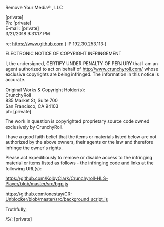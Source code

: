 Remove Your Media® , LLC

[private]  
Ph: [private]  
E-mail: [private]  
3/21/2018 9:31:17 PM

re: https://www.github.com ( IP 192.30.253.113 )

ELECTRONIC NOTICE OF COPYRIGHT INFRINGEMENT

I, the undersigned, CERTIFY UNDER PENALTY OF PERJURY that I am an
agent authorized to act on behalf of http://www.crunchyroll.com/ whose exclusive copyrights are being
infringed. The information in this notice is accurate.

Original Works & Copyright Holder(s):  
CrunchyRoll  
835 Market St, Suite 700  
San Francisco, CA 94103  
ph: [private]

The work in question is copyrighted proprietary source code owned exclusively
by CrunchyRoll.

I have a good faith belief that the items or materials listed below are not authorized
by the above owners, their agents or the law and therefore infringe the owner's rights.

Please act expeditiously to remove or disable access to the infringing material or items
listed as follows -­ the infringing code and links at the following URL(s):

https://github.com/KolbyClark/Crunchyroll-HLS-Player/blob/master/src/bgp.js

https://github.com/onestay/CR-Unblocker/blob/master/src/background_script.js

Truthfully,

/S/: [private]
